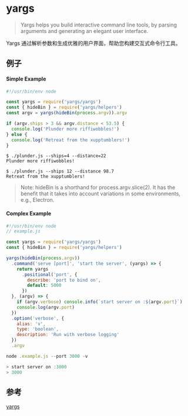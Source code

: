 # yargs
> Yargs helps you build interactive command line tools, by parsing arguments and generating an elegant user interface.

Yargs 通过解析参数和生成优雅的用户界面，帮助您构建交互式命令行工具。

## 例子
#### Simple Example
```js
#!/usr/bin/env node

const yargs = require('yargs/yargs')
const { hideBin } = require('yargs/helpers')
const argv = yargs(hideBin(process.argv)).argv

if (argv.ships > 3 && argv.distance < 53.5) {
  console.log('Plunder more riffiwobbles!')
} else {
  console.log('Retreat from the xupptumblers!')
}
```
```
$ ./plunder.js --ships=4 --distance=22
Plunder more riffiwobbles!

$ ./plunder.js --ships 12 --distance 98.7
Retreat from the xupptumblers!
```
> Note: hideBin is a shorthand for process.argv.slice(2). It has the benefit that it takes into account variations in some environments, e.g., Electron.

#### Complex Example
```js
#!/usr/bin/env node
// example.js

const yargs = require('yargs/yargs')
const { hideBin } = require('yargs/helpers')

yargs(hideBin(process.argv))
  .command('serve [port]', 'start the server', (yargs) => {
    return yargs
      .positional('port', {
        describe: 'port to bind on',
        default: 5000
      })
  }, (argv) => {
    if (argv.verbose) console.info(`start server on :${argv.port}`)
    console.log(argv.port)
  })
  .option('verbose', {
    alias: 'v',
    type: 'boolean',
    description: 'Run with verbose logging'
  })
  .argv
  ```
```js
node .example.js --port 3000 -v

> start server on :3000
> 3000
```
## 参考
[yargs](https://github.com/yargs/yargs)